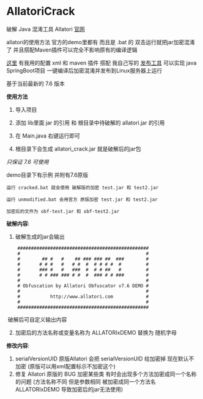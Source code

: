 # AllatoriCrack
破解 Java 混淆工具 Allatori [官网](http://www.allatori.com/)

allatori的使用方法 官方的demo里都有 而且是 .bat 的 双击运行就把jar加密混淆了 并且搭配Maven插件可以完全不影响原有的编译逻辑

[这里](https://www.52pojie.cn/thread-1354106-1-1.html) 有我用的配置 xml 和 maven 插件 搭配 我自己写的 [发布工具](https://github.com/lqs1848/PublishTools) 可以实现 java SpringBoot项目 一键编译后加密混淆并发布到Linux服务器上运行



基于当前最新的 7.6 版本

**使用方法**

1. 导入项目

2. 添加 lib里面 jar 的引用 和 根目录中待破解的 allatori.jar 的引用
3. 在 Main.java 右键运行即可

4. 根目录下会生成 allatori_crack.jar 就是破解后的jar包

*只保证 7.6 可使用*



demo目录下有示例 并附有7.6原版

  	运行 cracked.bat 就会使用 破解版的加密 test.jar 和 test2.jar

  	运行 unmodified.bat 会用官方 原版加密 test.jar 和 test2.jar

  	加密后的文件为 obf-test.jar 和 obf-test2.jar



**破解内容**:

1. 破解生成的jar会输出

```
    ################################################
    #                                              #
    #        ## #   #    ## ### ### ##  ###        #
    #       # # #   #   # #  #  # # # #  #         #
    #       ### #   #   ###  #  # # ##   #         #
    #       # # ### ### # #  #  ### # # ###        #
    #                                              #
    # Obfuscation by Allatori Obfuscator v7.6 DEMO #
    #                                              #
    #           http://www.allatori.com            #
    #                                              #
    ################################################
```

​	破解后可自定义输出内容



2. 加密后的方法名称或变量名称为 ALLATORIxDEMO 替换为 随机字母

 



**修改内容**:

1. serialVersionUID 原版Allatori 会把 serialVersionUID 给加密掉 现在默认不加密 (原版可以用xml配置标示不加密这个)
2. 修复 Allatori 原版的 BUG 加密某些类 有时会出现多个方法加密成同一个名称的问题 (方法名称不同 但是参数相同 被加密成同一个方法名 ALLATORIxDEMO 导致加密后的jar无法使用)
